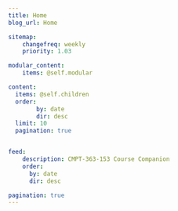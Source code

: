 ```yaml
---
title: Home
blog_url: Home

sitemap:
    changefreq: weekly
    priority: 1.03

modular_content:
    items: @self.modular

content:
  items: @self.children
  order:
        by: date
        dir: desc
  limit: 10
  pagination: true


feed:
    description: CMPT-363-153 Course Companion
    order:
      by: date
      dir: desc

pagination: true
---
```

